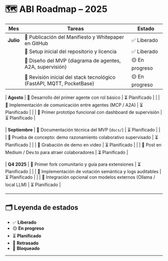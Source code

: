 # 🗺️ ABI Roadmap – 2025
| Mes       | Tareas                                                                | Estado         |
| --------- | --------------------------------------------------------------------- | -------------- |
| **Julio** | 🔹 Publicación del Manifiesto y Whitepaper en GitHub                  | ✅ Liberado     |
|           | 🔹 Setup inicial del repositorio y licencia                           | ✅ Liberado     |
|           | 🔹 Diseño del MVP (diagrama de agentes, A2A, supervisión)             | 🟡 En progreso |
|           | 🔹 Revisión inicial del stack tecnológico (FastAPI, MQTT, PocketBase) | 🟡 En progreso |

\| **Agosto** | 🔹 Desarrollo del primer agente con rol básico | ⏳ Planificado |
\|            | 🔹 Implementación de comunicación entre agentes (MCP / A2A) | ⏳ Planificado |
\|            | 🔹 Primer prototipo funcional con dashboard de supervisión | ⏳ Planificado |

\| **Septiembre** | 🔹 Documentación técnica del MVP (`docs/`) | ⏳ Planificado |
\|                | 🔹 Prueba de concepto: demo razonamiento colaborativo supervisado | ⏳ Planificado |
\|                | 🔹 Grabación de demo en video | ⏳ Planificado |
\|                | 🔹 Post en Medium / Dev.to para atraer colaboradores | ⏳ Planificado |

\| **Q4 2025** | 🔹 Primer fork comunitario y guía para extensiones | ⏳ Planificado |
\|             | 🔹 Implementación de votación semántica y logs auditables | ⏳ Planificado |
\|             | 🔹 Integración opcional con modelos externos (Ollama / local LLM) | ⏳ Planificado |

---

## 🗂️ Leyenda de estados

* ✅ **Liberado**
* 🟡 **En progreso**
* ⏳ **Planificado**
* 🔴 **Retrasado**
* 🚧 **Bloqueado**

---
